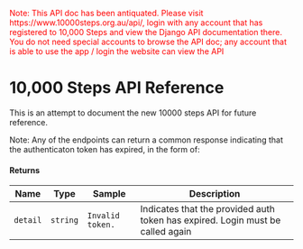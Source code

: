 <p style="color: red;">Note: This API doc has been antiquated. Please visit https://www.10000steps.org.au/api/, login with any account that has
registered to 10,000 Steps and view the Django API documentation there. You do not need special accounts to browse the API doc; any account that is able to use
the app / login the website can view the API</p>

# 10,000 Steps API Reference
This is an attempt to document the new 10000 steps API for future reference.

Note: Any of the endpoints can return a common response indicating that the authenticaton token has expired, in the form of:

#### Returns ####
| Name | Type | Sample | Description |
| --   | --   | --     | --          |
| `detail` | `string` | `Invalid token.` | Indicates that the provided auth token has expired. Login must be called again |
